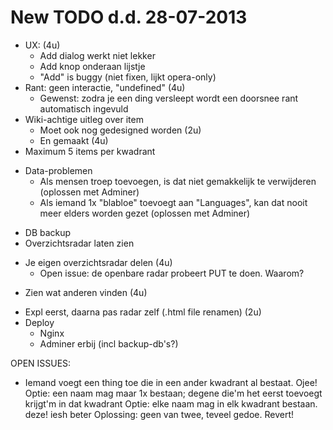 New TODO d.d. 28-07-2013
========================

+ UX: (4u)
  + Add dialog werkt niet lekker
  + Add knop onderaan lijstje
  - "Add" is buggy (niet fixen, lijkt opera-only)
+ Rant: geen interactie, "undefined" (4u)
  + Gewenst: zodra je een ding versleept wordt een doorsnee rant automatisch ingevuld
+ Wiki-achtige uitleg over item 
  + Moet ook nog gedesigned worden (2u)
  + En gemaakt (4u)
+ Maximum 5 items per kwadrant
- Data-problemen
  - Als mensen troep toevoegen, is dat niet gemakkelijk te verwijderen (oplossen met Adminer)
  - Als iemand 1x "blabloe" toevoegt aan "Languages", kan dat nooit meer elders worden gezet (oplossen met Adminer)
+ DB backup
+ Overzichtsradar laten zien  
* Je eigen overzichtsradar delen (4u)
  * Open issue: de openbare radar probeert PUT te doen. Waarom?
- Zien wat anderen vinden (4u)
* Expl eerst, daarna pas radar zelf (.html file renamen) (2u)
* Deploy
  * Nginx
  * Adminer erbij (incl backup-db's?)


OPEN ISSUES:
- Iemand voegt een thing toe die in een ander kwadrant al bestaat. Ojee!
  Optie: een naam mag maar 1x bestaan; degene die'm het eerst toevoegt krijgt'm in dat kwadrant
  Optie: elke naam mag in elk kwadrant bestaan. deze! iesh beter
  Oplossing: geen van twee, teveel gedoe. Revert!